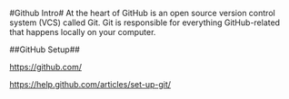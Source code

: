 #Github Intro#
At the heart of GitHub is an open source version control system (VCS) called Git. Git is responsible for everything GitHub-related that happens locally on your computer.

##GitHub Setup##

https://github.com/

https://help.github.com/articles/set-up-git/
